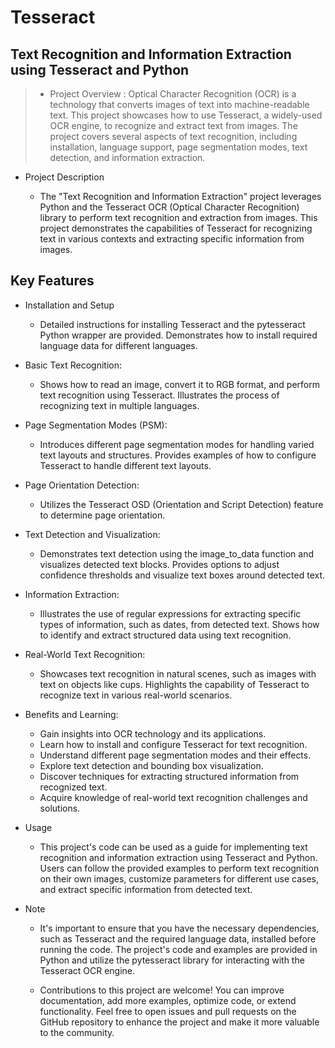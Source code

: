 # Tesseract
## Text Recognition and Information Extraction using Tesseract and Python

> - Project Overview : Optical Character Recognition (OCR) is a technology that converts images of text into machine-readable text. This project showcases how to use Tesseract, a widely-used OCR engine, to recognize and extract text from images. The project covers several aspects of text recognition, including installation, language support, page segmentation modes, text detection, and information extraction.


- Project Description

    * The "Text Recognition and Information Extraction" project leverages Python and the Tesseract OCR (Optical Character Recognition) library to perform text recognition and extraction from images. This project demonstrates the capabilities of Tesseract for recognizing text in various contexts and extracting specific information from images.

## Key Features

- Installation and Setup
   * Detailed instructions for installing Tesseract and the pytesseract Python wrapper are provided.
Demonstrates how to install required language data for different languages.

- Basic Text Recognition:
   * Shows how to read an image, convert it to RGB format, and perform text recognition using Tesseract.
Illustrates the process of recognizing text in multiple languages.

- Page Segmentation Modes (PSM):
   * Introduces different page segmentation modes for handling varied text layouts and structures.
Provides examples of how to configure Tesseract to handle different text layouts.

- Page Orientation Detection:
   * Utilizes the Tesseract OSD (Orientation and Script Detection) feature to determine page orientation.

- Text Detection and Visualization:
   * Demonstrates text detection using the image_to_data function and visualizes detected text blocks.
Provides options to adjust confidence thresholds and visualize text boxes around detected text.

- Information Extraction:
   * Illustrates the use of regular expressions for extracting specific types of information, such as dates, from detected text.
Shows how to identify and extract structured data using text recognition.

- Real-World Text Recognition:
   * Showcases text recognition in natural scenes, such as images with text on objects like cups.
Highlights the capability of Tesseract to recognize text in various real-world scenarios.

- Benefits and Learning:
   * Gain insights into OCR technology and its applications.
   * Learn how to install and configure Tesseract for text recognition.
   * Understand different page segmentation modes and their effects.
   * Explore text detection and bounding box visualization.
   * Discover techniques for extracting structured information from recognized text.
   * Acquire knowledge of real-world text recognition challenges and solutions.
     
- Usage
   * This project's code can be used as a guide for implementing text recognition and information extraction using Tesseract and Python. Users can follow the provided examples to perform text recognition on their own images, customize parameters for different use cases, and extract specific information from detected text.

- Note
   * It's important to ensure that you have the necessary dependencies, such as Tesseract and the required language data, installed before running the code. The project's code and examples are provided in Python and utilize the pytesseract library for interacting with the Tesseract OCR engine.

   * Contributions to this project are welcome! You can improve documentation, add more examples, optimize code, or extend functionality. Feel free to open issues and pull requests on the GitHub repository to enhance the project and make it more valuable to the community.

